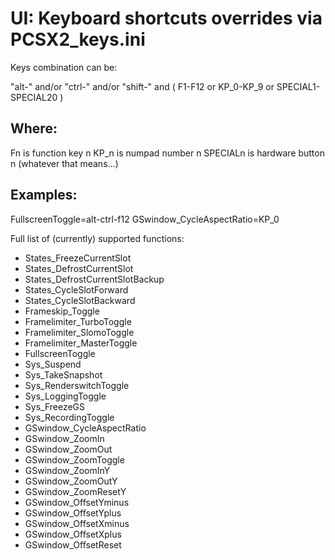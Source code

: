 # UI: Keyboard shortcuts overrides via PCSX2_keys.ini

Keys combination can be:

"alt-" and/or "ctrl-" and/or "shift-" and ( F1-F12 or KP_0-KP_9 or
SPECIAL1-SPECIAL20 )

## Where:

Fn is function key n
KP_n is numpad number n
SPECIALn is hardware button n (whatever that means...)

## Examples:

FullscreenToggle=alt-ctrl-f12
GSwindow_CycleAspectRatio=KP_0

Full list of (currently) supported functions:
* States_FreezeCurrentSlot
* States_DefrostCurrentSlot
* States_DefrostCurrentSlotBackup
* States_CycleSlotForward
* States_CycleSlotBackward
* Frameskip_Toggle
* Framelimiter_TurboToggle
* Framelimiter_SlomoToggle
* Framelimiter_MasterToggle
* FullscreenToggle
* Sys_Suspend
* Sys_TakeSnapshot
* Sys_RenderswitchToggle
* Sys_LoggingToggle
* Sys_FreezeGS
* Sys_RecordingToggle
* GSwindow_CycleAspectRatio
* GSwindow_ZoomIn
* GSwindow_ZoomOut
* GSwindow_ZoomToggle
* GSwindow_ZoomInY
* GSwindow_ZoomOutY
* GSwindow_ZoomResetY
* GSwindow_OffsetYminus
* GSwindow_OffsetYplus
* GSwindow_OffsetXminus
* GSwindow_OffsetXplus
* GSwindow_OffsetReset
